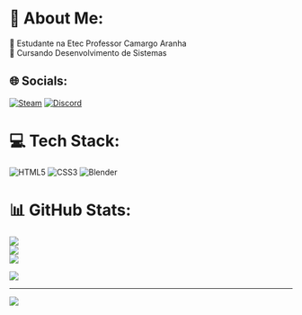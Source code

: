 # 💫 About Me:
🔭 Estudante na Etec Professor Camargo Aranha<br>🌱 Cursando Desenvolvimento de Sistemas<br>


## 🌐 Socials:
[![Steam](https://img.shields.io/badge/Steam-000000?style=for-the-badge&logo=steam&logoColor=white)](https://steamcommunity.com/profiles/76561198806857698/) 
[![Discord](https://dcbadge.vercel.app/api/shield/781100440955256862)](https://discord.com/invite/781100440955256862)

# 💻 Tech Stack:
![HTML5](https://img.shields.io/badge/html5-%23E34F26.svg?style=flat&logo=html5&logoColor=white) ![CSS3](https://img.shields.io/badge/css3-%231572B6.svg?style=flat&logo=css3&logoColor=white) ![Blender](https://img.shields.io/badge/Blender-%23E34F26.svg?style=flat&logo=blender&logoColor=white)
# 📊 GitHub Stats:
![](https://github-readme-stats.vercel.app/api?username=NyixTAA&theme=tokyonight&hide_border=false&include_all_commits=false&count_private=false)<br/>
![](https://github-readme-streak-stats.herokuapp.com/?user=NyixTAA&theme=tokyonight&hide_border=false)<br/>
![](https://github-readme-stats.vercel.app/api/top-langs/?username=NyixTAA&theme=tokyonight&hide_border=false&include_all_commits=false&count_private=false&layout=compact)

![](https://quotes-github-readme.vercel.app/api?type=horizontal&theme=tokyonight)

---
[![](https://visitcount.itsvg.in/api?id=NyixTAA&icon=2&color=12)](https://visitcount.itsvg.in)
